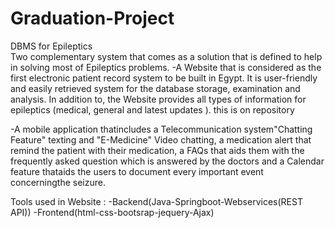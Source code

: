 # Graduation-Project
DBMS for Epileptics   
Two complementary system that comes as a solution that 
is defined to help in solving most of Epileptics problems.
-A Website that is considered as the first electronic patient 
record system to be built in Egypt. It is user-friendly and
easily retrieved system for the database storage,
examination and analysis. In addition to, the Website
provides all types of information for epileptics (medical,
general and latest updates ). this is on repository  

-A mobile application thatincludes a Telecommunication
system"Chatting Feature" texting and "E-Medicine" Video
chatting, a medication alert that remind the patient with 
their medication, a FAQs that aids them with the
frequently asked question which is answered by the 
doctors and a Calendar feature thataids the users to 
document every important event concerningthe seizure.

Tools used in Website :
-Backend(Java-Springboot-Webservices(REST API))
-Frontend(html-css-bootsrap-jequery-Ajax)
